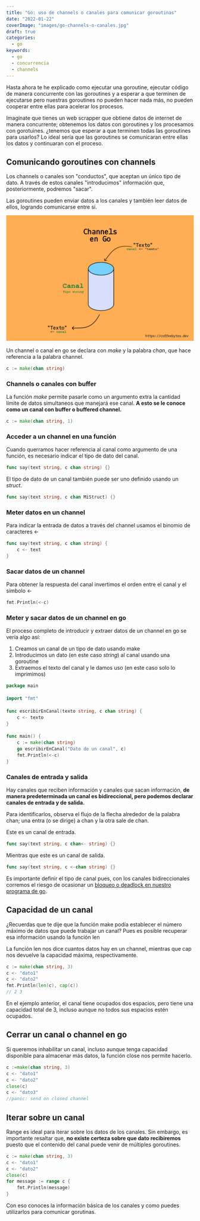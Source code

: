 ```yaml
---
title: "Go: uso de channels o canales para comunicar goroutinas"
date: "2022-01-22"
coverImage: "images/go-channels-o-canales.jpg"
draft: true
categories:
  - go
keywords:
  - go
  - concurrencia
  - channels
---
```


Hasta ahora te he explicado como ejecutar una goroutine, ejecutar código de
manera concurrente con las goroutines y a esperar a que terminen de ejecutarse
pero nuestras goroutines no pueden hacer nada más, no pueden cooperar entre
ellas para acelerar los procesos.

Imagínate que tienes un web scrapper que obtiene datos de internet de manera
concurrente; obtenemos los datos con goroutines y los procesamos con gorotuines.
¿tenemos que esperar a que terminen todas las goroutines para usarlos? Lo ideal
sería que las goroutines se comunicaran entre ellas los datos y continuaran con
el proceso.

## Comunicando goroutines con channels

Los channels o canales son "conductos", que aceptan un único tipo de dato. A
través de estos canales "introducimos" información que, posteriormente, podremos
"sacar".

Las goroutines pueden enviar datos a los canales y también leer datos de ellos,
logrando comunicarse entre si.

![Esquema del funcionamiento de un channel en go](images/channels-en-go.jpg
"Esquema básico del funcionamiento de los channels o canales en Go")


Un channel o canal en go se declara con *make* y la palabra *chan*, que hace
referencia a la palabra channel.

```go
c := make(chan string)
```

### Channels o canales con buffer

La función *make* permite pasarle como un argumento extra la cantidad límite de
datos simultaneos que manejará ese canal. **A esto se le conoce como un canal
con buffer o buffered channel.**

```go
c := make(chan string, 1)
```

### Acceder a un channel en una función

Cuando querramos hacer referencia al canal como argumento de una función, es
necesario indicar el tipo de dato del canal.

```go
func say(text string, c chan string) {}
```

El tipo de dato de un canal también puede ser uno definido usando un _struct_.

```go
func say(text string, c chan MiStruct) {}
```

### Meter datos en un channel

Para indicar la entrada de datos a través del channel usamos el binomio de caracteres <-

```go
func say(text string, c chan string) {
    c <- text
}
```

### Sacar datos de un channel

Para obtener la respuesta del canal invertimos el orden entre el canal y el
símbolo <-

```go
fmt.Println(<-c)
```

### Meter y sacar datos de un channel en go

El proceso completo de introducir y extraer datos de un channel en go se vería
algo así:

1. Creamos un canal de un tipo de dato usando make
2. Introducimos un dato (en este caso _string_) al canal usando una
   goroutine
3. Extraemos el texto del canal y le damos uso (en este caso solo lo imprimimos)

```go
package main

import "fmt"

func escribirEnCanal(texto string, c chan string) {
	c <- texto
}

func main() {
	c := make(chan string)
	go escribirEnCanal("Dato de un canal", c)
	fmt.Println(<-c)
}
```

### Canales de entrada y salida

Hay canales que reciben información y canales que sacan información, **de manera
predeterminada un canal es bidireccional, pero podemos declarar canales de
entrada y de salida.**

Para identificarlos, observa el flujo de la flecha alrededor de la palabra chan;
una entra (o se dirige) a chan y la otra sale de chan.

Este es un canal de entrada.

```go
func say(text string, c chan<- string) {}
```

Mientras que este es un canal de salida.

```go
func say(text string, c <-chan string) {}
```

Es importante definir el tipo de canal pues, con los canales bidireccionales
corremos el riesgo de ocasionar un [bloqueo o deadlock en nuestro programa de go](/go-channels-entendiendo-los-deadlocks-o-puntos-muertos/).

## Capacidad de un canal

¿Recuerdas que te dije que la función make podía establecer el número máximo de
datos que puede trabajar un canal? Pues es posible recuperar esa información usando la función len

La función len nos dice cuantos datos hay en un channel, mientras que cap nos devuelve la
capacidad máxima, respectivamente.

```go
c := make(chan string, 3)
c <- "dato1"
c <- "dato2"
fmt.Println(len(c), cap(c))
// 2 3
```

En el ejemplo anterior, el canal tiene ocupados dos espacios, pero tiene una capacidad total de 3, incluso aunque no todos sus espacios estén ocupados.

## Cerrar un canal o channel en go

Si queremos inhabilitar un canal, incluso aunque tenga capacidad disponible para
almacenar más datos, la función close nos permite hacerlo.

```go
c :=make(chan string, 3) 
c <- "dato1" 
c <- "dato2" 
close(c)
c <- "dato3"
//panic: send on closed channel
```

## Iterar sobre un canal

Range es ideal para iterar sobre los datos de los canales. Sin embargo, es importante resaltar que, **no
existe certeza sobre que dato recibiremos** puesto que el contenido del canal
puede venir de múltiples goroutines.

```go
c := make(chan string, 3)
c <- "dato1"
c <- "dato2"
close(c)
for message := range c {
	fmt.Println(message)
}
```

Con eso conoces la información básica de los canales y como puedes utilizarlos para comunicar gorutinas.
